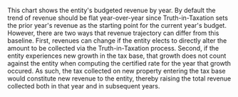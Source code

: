This chart shows the entity's budgeted revenue by year. By default the trend of revenue should be flat year-over-year since Truth-in-Taxation sets the prior year's revenue as the starting point for the current year's budget. However, there are two ways that revenue trajectory can differ from this baseline. First, revenues can change if the entity elects to directly alter the amount to be collected via the Truth-in-Taxation process. Second, if the entity experiences new growth in the tax base, that growth does not count against the entity when computing the certified rate for the year that growth occured. As such, the tax collected on new property entering the tax base would constitute new revenue to the entity, thereby raising the total revenue collected both in that year and in subsequent years.
